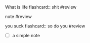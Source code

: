 

What is life flashcard:: shit #review
<!--SR:!2025-01-29,1,230-->
note #review
<!--SR:!2025-01-29,1,230-->

you suck flashcard:: so do you #review
<!--SR:!2025-01-29,1,230-->
- [ ] a simple note 
<!--SR:!2025-02-01,4,270-->



